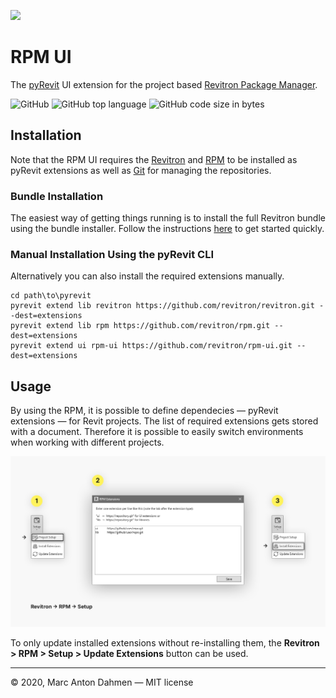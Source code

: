 ![](https://raw.githubusercontent.com/revitron/rpm/master/svg/rpm-readme.svg)

# RPM UI

The [pyRevit](https://github.com/revitron/pyRevit) UI extension for the project based [Revitron Package Manager](https://github.com/revitron/rpm).

![GitHub](https://img.shields.io/github/license/revitron/rpm-ui?color=222222)
![GitHub top language](https://img.shields.io/github/languages/top/revitron/rpm-ui?color=222222)
![GitHub code size in bytes](https://img.shields.io/github/languages/code-size/revitron/rpm-ui?color=222222)

## Installation

Note that the RPM UI requires the [Revitron](https://revitron.readthedocs.io/) and [RPM](https://github.com/revitron/rpm) to be installed as pyRevit extensions as well as [Git](https://git-scm.com/) for managing the repositories. 

### Bundle Installation

The easiest way of getting things running is to install the full Revitron bundle using the bundle installer. Follow the instructions [here](https://github.com/revitron/installer) to get started quickly.

### Manual Installation Using the pyRevit CLI

Alternatively you can also install the required extensions manually. 

    cd path\to\pyrevit
    pyrevit extend lib revitron https://github.com/revitron/revitron.git --dest=extensions
    pyrevit extend lib rpm https://github.com/revitron/rpm.git --dest=extensions
    pyrevit extend ui rpm-ui https://github.com/revitron/rpm-ui.git --dest=extensions

## Usage

By using the RPM, it is possible to define dependecies &mdash; pyRevit extensions &mdash; for Revit projects. The list of required extensions gets stored with a document. Therefore it is possible to easily switch environments when working with different projects.

![](png/help.png)

To only update installed extensions without re-installing them, the **Revitron > RPM > Setup > Update Extensions** button can be used.

---

&copy; 2020, Marc Anton Dahmen &mdash; MIT license